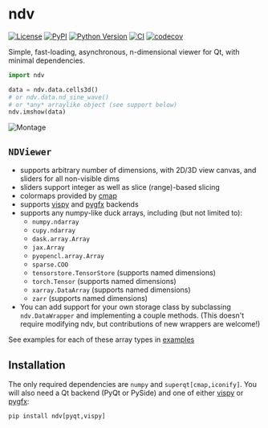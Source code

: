 # ndv

[![License](https://img.shields.io/pypi/l/ndv.svg?color=green)](https://github.com/pyapp-kit/ndv/raw/main/LICENSE)
[![PyPI](https://img.shields.io/pypi/v/ndv.svg?color=green)](https://pypi.org/project/ndv)
[![Python Version](https://img.shields.io/pypi/pyversions/ndv.svg?color=green)](https://python.org)
[![CI](https://github.com/pyapp-kit/ndv/actions/workflows/ci.yml/badge.svg)](https://github.com/pyapp-kit/ndv/actions/workflows/ci.yml)
[![codecov](https://codecov.io/gh/pyapp-kit/ndv/branch/main/graph/badge.svg)](https://codecov.io/gh/pyapp-kit/ndv)

Simple, fast-loading, asynchronous, n-dimensional viewer for Qt, with minimal dependencies.

```python
import ndv

data = ndv.data.cells3d()
# or ndv.data.nd_sine_wave()
# or *any* arraylike object (see support below)
ndv.imshow(data)
```

![Montage](https://github.com/pyapp-kit/ndv/assets/1609449/712861f7-ddcb-4ecd-9a4c-ba5f0cc1ee2c)

## `NDViewer`

- supports arbitrary number of dimensions, with 2D/3D view canvas, and sliders for all non-visible dims
- sliders support integer as well as slice (range)-based slicing
- colormaps provided by [cmap](https://github.com/tlambert03/cmap)
- supports [vispy](https://github.com/vispy/vispy) and [pygfx](https://github.com/pygfx/pygfx) backends
- supports any numpy-like duck arrays, including (but not limited to):
  - `numpy.ndarray`
  - `cupy.ndarray`
  - `dask.array.Array`
  - `jax.Array`
  - `pyopencl.array.Array`
  - `sparse.COO`
  - `tensorstore.TensorStore` (supports named dimensions)
  - `torch.Tensor` (supports named dimensions)
  - `xarray.DataArray` (supports named dimensions)
  - `zarr` (supports named dimensions)
- You can add support for your own storage class by subclassing `ndv.DataWrapper`
    and implementing a couple methods. (This doesn't require modifying ndv,
    but contributions of new wrappers are welcome!)

See examples for each of these array types in [examples](./examples/)

## Installation

The only required dependencies are `numpy` and `superqt[cmap,iconify]`.
You will also need a Qt backend (PyQt or PySide) and one of either
[vispy](https://github.com/vispy/vispy) or [pygfx](https://github.com/pygfx/pygfx):

```python
pip install ndv[pyqt,vispy]
```
